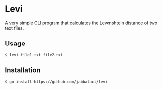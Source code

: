 # Levi

A very simple CLI program that calculates the
Levenshtein distance of two text files.

## Usage

    $ levi file1.txt file2.txt

## Installation

    $ go install https://github.com/jabbalaci/levi
